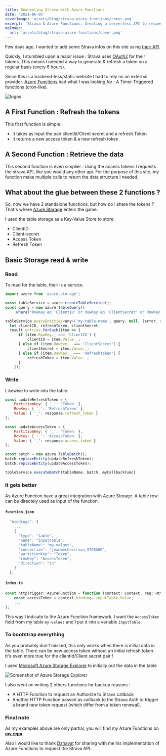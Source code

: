 ```yaml
---
title: Requesting Strava with Azure Functions
date: '2021-06-05'
coverImage: 'assets/blog/strava-azure-functions/cover.png'
excerpt: 'Strava & Azure Functions. Creating a serverless API to request an OAuth2 based API'
ogImage:
  url: 'assets/blog/strava-azure-functions/cover.png'
---
```


Few days ago, I wanted to add some Strava infos on this site using [their API](https://developers.strava.com/docs/reference/).

Quickly, I stumbled upon a major issue : Strava uses [OAuth2](https://developers.strava.com/docs/authentication/#:~:text=To%20Get%20Support-,Introduction,keeps%20users'%20authentication%20details%20safe.) for their tokens. This means I needed a way to generate & refresh a token on a regular basis (every 6 hours). 

Since this is a backend-less/static website I had to rely on an external provider. [Azure Functions](https://azure.microsoft.com/fr-fr/services/functions/) had what I was looking for : A Timer Triggered functions (cron-like).   

![logos](/assets/blog/strava-azure-functions/logos.png)

## A First Function : Refresh the tokens
This first function is simple : 
* It takes as input the pair clientId/Client secret and a refresh Token
* It returns a new access token & a new refresh token.

## A Second Function : Retrieve the data
This second function is even simplier : 
Using the access tokens I requests the strava API, like you would any other api. For the purpose of this site, my function make multiple calls to return the data structure I needed. 

## What about the glue between these 2 functions ? 

So, now we have 2 standalone functions, but how do I share the tokens ?  
That's where [Azure Storage](https://azure.microsoft.com/fr-fr/services/storage/) enters the game. 

I used the table storage as a Key-Value Store to store: 
* ClientID
* Client-secret
* Access Token
* Refresh Token 

## Basic Storage read & write

### Read 

To read for the table, their is a service. 

```javascript 
import azure from 'azure-storage';

const tableService = azure.createTableService();
const query = new azure.TableQuery()
    .where("RowKey eq 'ClientID' or RowKey eq 'ClientSecret' or RowKey eq 'RefreshToken'");

tableService.queryEntities<any>('my-table-name', query, null, (error, result, response) => {
  let clientID, refreshToken, clientSecret;
  result.entries.forEach(item => {
      if (item.RowKey._ === 'ClientID') {
          clientID = item.Value._;
      } else if (item.RowKey._ === 'ClientSecret') {
          clientSecret = item.Value._;
      } else if (item.RowKey._ === 'RefreshToken') {
          refreshToken = item.Value._;
      }
    });
```

### Write
Likewise to write into the table. 

```javascript 
const updateRefreshToken = {
    PartitionKey: { '_': 'Token' },
    RowKey: { '_': 'RefreshToken' },
    Value: { '_': response.refresh_token }
};

const updateAccessToken = {
    PartitionKey: { '_': 'Token' },
    RowKey: { '_': 'AccessToken' },
    Value: { '_': response.access_token }
};

const batch = new azure.TableBatch();
batch.replaceEntity(updateRefreshToken);
batch.replaceEntity(updateAccessToken);

tableService.executeBatch(tableName, batch, myCallbackFunc)
```

### It gets better
As Azure Function have a great integration with Azure Storage. A table row can be directely used as input of the function.

#### **`function.json`**
```javascript
  "bindings": [
    ...
    {
      "type": "table",
      "name": "inputTable",
      "tableName": "my-values",
      "connection": "jeanmechestrava_STORAGE",
      "partitionKey": "Token",
      "rowKey": "AccessToken",
      "direction": "in"
    }
  ],
```

#### **`index.ts`**
```typescript
const httpTrigger: AzureFunction = function (context: Context, req: HttpRequest): Promise<void> {
    const accessToken = context.bindings.inputTable.Value;
    ...
};

```

This way I indicate to the Azure Function framework, I want the `AccessToken` field from my table `my-values` and I put it into a variable `inputTable`. 


### To bootstrap everything

As you probably don't missed, this only works when there is initial data in the table. There can be new access token without an initial refresh token. It's even more true for the clientId/Client secret pair ! 

I used [Microsoft Azure Storage Explorer](https://azure.microsoft.com/fr-fr/features/storage-explorer/) to initially put the data in the table 

![Screenshot of Azure Storage Explorer](/assets/blog/strava-azure-functions/azure-storage-explorer.png "Screenshot of Azure Storage Explorer")


I also went on writing 2 others functions for backup reasons : 
* A HTTP Function to request an Authorize to Strava callback
* Another HTTP Function passed as callback to the Strava Auth to trigger a brand new token request (which differ from a token renewal). 


### Final note

As my examples above are only partial, you will find my Azure Functions on **[my repo](https://github.com/kyro38/strava-azure-functions)**.  

Also I would like to thank [Dzhavat](https://dzhavat.github.io/) for sharing with me his implementation of Azure Functions to request the Strava API. 